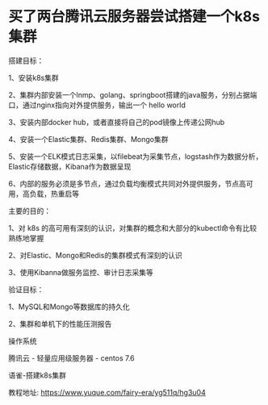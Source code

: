 # 买了两台腾讯云服务器尝试搭建一个k8s集群


搭建目标：

1、安装k8s集群

2、集群内部安装一个lnmp、golang、springboot搭建的java服务，分别占据端口，通过nginx指向对外提供服务，输出一个 hello world

3、安装内部docker hub，或者直接将自己的pod镜像上传递公网hub

4、安装一个Elastic集群、Redis集群、Mongo集群

5、安装一个ELK模式日志采集，以filebeat为采集节点，logstash作为数据分析，Elastic存储数据，Kibana作为数据呈现

6、内部的服务必须是多节点，通过负载均衡模式共同对外提供服务，节点高可用，高负载，热重启等


主要的目的：

1、对 k8s 的高可用有深刻的认识，对集群的概念和大部分的kubectl命令有比较熟练地掌握

2、对Elastic、Mongo和Redis的集群模式有深刻的认识

3、使用Kibanna做服务监控、审计日志采集等


验证目标：

1、MySQL和Mongo等数据库的持久化

2、集群和单机下的性能压测报告


操作系统 

腾讯云 - 轻量应用级服务器 - centos 7.6


语雀-搭建k8s集群

教程地址: https://www.yuque.com/fairy-era/yg511q/hg3u04